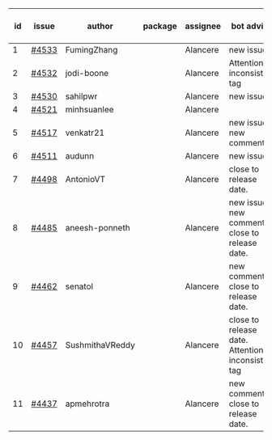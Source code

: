 | id | issue | author | package | assignee | bot advice | created date of issue | target release date | date from target |
| ------ | ------ | ------ | ------ | ------ | ------ | ------ | ------ | :-----: |
| 1 | [#4533](https://github.com/Azure/sdk-release-request/issues/4533) | FumingZhang |  | Alancere | new issue. | 09-21 | 10-27 |  |
| 2 | [#4532](https://github.com/Azure/sdk-release-request/issues/4532) | jodi-boone |  | Alancere | Attention to inconsistent tag | 09-20 | 10-27 |  |
| 3 | [#4530](https://github.com/Azure/sdk-release-request/issues/4530) | sahilpwr |  | Alancere | new issue. | 09-20 | 10-27 |  |
| 4 | [#4521](https://github.com/Azure/sdk-release-request/issues/4521) | minhsuanlee |  | Alancere |  | 09-13 | 10-27 |  |
| 5 | [#4517](https://github.com/Azure/sdk-release-request/issues/4517) | venkatr21 |  | Alancere | new issue. new comment. | 09-13 | 10-27 |  |
| 6 | [#4511](https://github.com/Azure/sdk-release-request/issues/4511) | audunn |  | Alancere | new issue. | 09-08 | 10-27 |  |
| 7 | [#4498](https://github.com/Azure/sdk-release-request/issues/4498) | AntonioVT |  | Alancere | close to release date.  | 09-05 | 09-22 | 0 |
| 8 | [#4485](https://github.com/Azure/sdk-release-request/issues/4485) | aneesh-ponneth |  | Alancere | new issue. new comment. close to release date.  | 08-31 | 09-22 | 0 |
| 9 | [#4462](https://github.com/Azure/sdk-release-request/issues/4462) | senatol |  | Alancere | new comment. close to release date.  | 08-23 | 09-22 | 0 |
| 10 | [#4457](https://github.com/Azure/sdk-release-request/issues/4457) | SushmithaVReddy |  | Alancere | close to release date.  Attention to inconsistent tag | 08-23 | 09-22 | 0 |
| 11 | [#4437](https://github.com/Azure/sdk-release-request/issues/4437) | apmehrotra |  | Alancere | new comment. close to release date.  | 08-16 | 09-22 | 0 |
